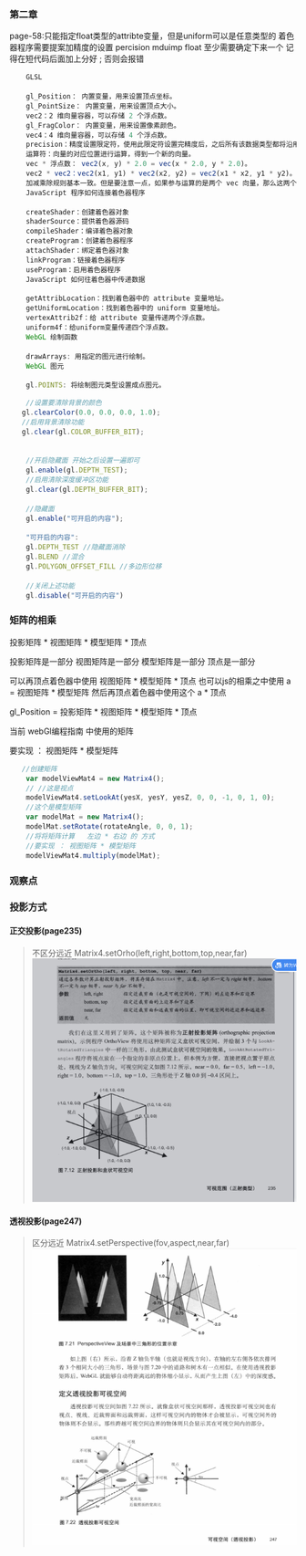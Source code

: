 ### 第二章
page-58:只能指定float类型的attribte变量，但是uniform可以是任意类型的
着色器程序需要提案加精度的设置 percision mduimp float 至少需要确定下来一个
记得在短代码后面加上分好 ; 否则会报错

```javascript   
    GLSL

    gl_Position： 内置变量，用来设置顶点坐标。
    gl_PointSize： 内置变量，用来设置顶点大小。
    vec2：2 维向量容器，可以存储 2 个浮点数。
    gl_FragColor： 内置变量，用来设置像素颜色。
    vec4：4 维向量容器，可以存储 4 个浮点数。
    precision：精度设置限定符，使用此限定符设置完精度后，之后所有该数据类型都将沿用该精度，除非单独设置。
    运算符：向量的对应位置进行运算，得到一个新的向量。
    vec * 浮点数： vec2(x, y) * 2.0 = vec(x * 2.0, y * 2.0)。
    vec2 * vec2：vec2(x1, y1) * vec2(x2, y2) = vec2(x1 * x2, y1 * y2)。
    加减乘除规则基本一致。但是要注意一点，如果参与运算的是两个 vec 向量，那么这两个 vec 的维数必须相同。
    JavaScript 程序如何连接着色器程序

    createShader：创建着色器对象
    shaderSource：提供着色器源码
    compileShader：编译着色器对象
    createProgram：创建着色器程序
    attachShader：绑定着色器对象
    linkProgram：链接着色器程序
    useProgram：启用着色器程序
    JavaScript 如何往着色器中传递数据

    getAttribLocation：找到着色器中的 attribute 变量地址。
    getUniformLocation：找到着色器中的 uniform 变量地址。
    vertexAttrib2f：给 attribute 变量传递两个浮点数。
    uniform4f：给uniform变量传递四个浮点数。
    WebGL 绘制函数

    drawArrays: 用指定的图元进行绘制。
    WebGL 图元

    gl.POINTS: 将绘制图元类型设置成点图元。

```
```javascript  
    //设置要清除背景的颜色
   gl.clearColor(0.0, 0.0, 0.0, 1.0);
   //启用背景清除功能
   gl.clear(gl.COLOR_BUFFER_BIT);


    //开启隐藏面 开始之后设置一遍即可
    gl.enable(gl.DEPTH_TEST);
    //启用清除深度缓冲区功能
    gl.clear(gl.DEPTH_BUFFER_BIT);

    //隐藏面
    gl.enable("可开启的内容"); 

    "可开启的内容":
    gl.DEPTH_TEST //隐藏面消除
    gl.BLEND //混合 
    gl.POLYGON_OFFSET_FILL //多边形位移

    //关闭上述功能
    gl.disable("可开启的内容")

```

### 矩阵的相乘

投影矩阵 * 视图矩阵 * 模型矩阵 * 顶点


投影矩阵是一部分
视图矩阵是一部分
模型矩阵是一部分
顶点是一部分

可以再顶点着色器中使用 视图矩阵 * 模型矩阵 * 顶点
也可以js的相乘之中使用  a = 视图矩阵 * 模型矩阵  然后再顶点着色器中使用这个   a * 顶点

gl_Position = 投影矩阵 * 视图矩阵 * 模型矩阵 * 顶点


当前 webGl编程指南 中使用的矩阵  

要实现 ： 视图矩阵 * 模型矩阵 

```javascript   
   //创建矩阵
    var modelViewMat4 = new Matrix4();
    // //这是视点
    modelViewMat4.setLookAt(yesX, yesY, yesZ, 0, 0, -1, 0, 1, 0);
    //这个是模型矩阵
    var modelMat = new Matrix4();
    modelMat.setRotate(rotateAngle, 0, 0, 1);
    //将将矩阵计算   左边 * 右边 的 方式
    //要实现 ： 视图矩阵 * 模型矩阵
    modelViewMat4.multiply(modelMat);

```

### 观察点



### 投影方式
#### 正交投影(page235) 
>不区分远近 
>Matrix4.setOrho(left,right,bottom,top,near,far)
![说明](./img/setOrtho.png)


#### 透视投影(page247) 
>区分远近
>Matrix4.setPerspective(fov,aspect,near,far)
![说明](./img/setPerspective.png)




















